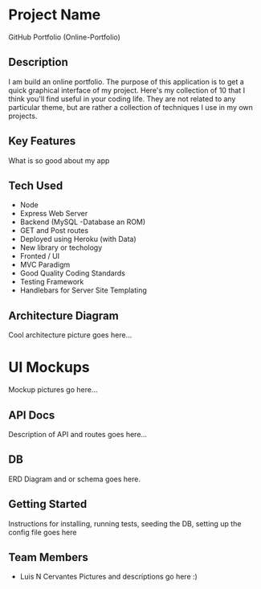 # Project Name
GitHub Portfolio (Online-Portfolio)

## Description
I am build an online portfolio. The purpose of this application is to get a quick graphical interface of my project. Here's my collection of 10 that I think you'll find useful in your coding life.  They are not related to any particular theme, but are rather a collection of techniques I use in my own projects. 

## Key Features
What is so good about my app

## Tech Used
* Node
* Express Web Server
* Backend (MySQL -Database an ROM)
* GET and Post routes
* Deployed using Heroku (with Data)
* New library or techology
* Fronted / UI
* MVC Paradigm
* Good Quality Coding Standards
* Testing Framework
* Handlebars for Server Site Templating


## Architecture Diagram
Cool architecture picture goes here...

# UI Mockups
Mockup pictures go here...

## API Docs
Description of API and routes goes here...

## DB 
ERD Diagram and or schema goes here.

## Getting Started
Instructions for installing, running tests, seeding the DB, setting up the config file goes here

## Team Members
* Luis N Cervantes
Pictures and descriptions go here :)